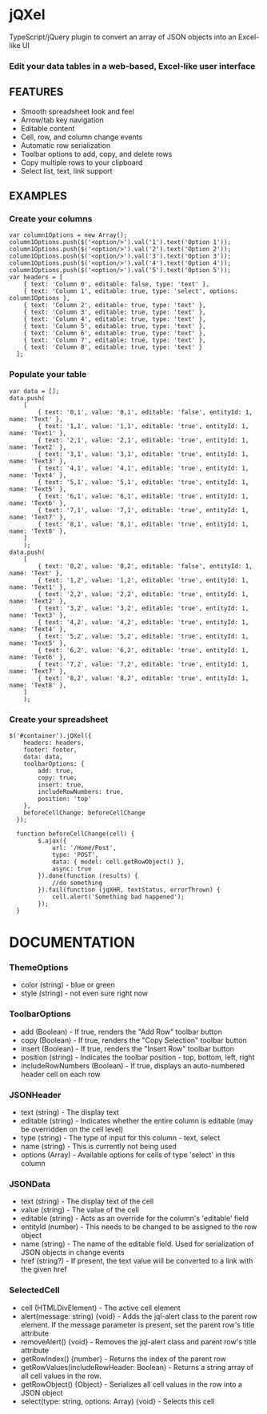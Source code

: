 # jQXel
TypeScript/jQuery plugin to convert an array of JSON objects into an Excel-like UI

### Edit your data tables in a web-based, Excel-like user interface

## FEATURES
* Smooth spreadsheet look and feel
* Arrow/tab key navigation
* Editable content
* Cell, row, and column change events
* Automatic row serialization
* Toolbar options to add, copy, and delete rows
* Copy multiple rows to your clipboard
* Select list, text, link support

## EXAMPLES
### Create your columns

    var column1Options = new Array();
    column1Options.push($('<option/>').val('1').text('Option 1'));
    column1Options.push($('<option/>').val('2').text('Option 2'));
    column1Options.push($('<option/>').val('3').text('Option 3'));
    column1Options.push($('<option/>').val('4').text('Option 4'));
    column1Options.push($('<option/>').val('5').text('Option 5'));
    var headers = [
        { text: 'Column 0', editable: false, type: 'text' },
        { text: 'Column 1', editable: true, type: 'select', options: column1Options },
        { text: 'Column 2', editable: true, type: 'text' },
        { text: 'Column 3', editable: true, type: 'text' },
        { text: 'Column 4', editable: true, type: 'text' },
        { text: 'Column 5', editable: true, type: 'text' },
        { text: 'Column 6', editable: true, type: 'text' },
        { text: 'Column 7', editable: true, type: 'text' },
        { text: 'Column 8', editable: true, type: 'text' }
      ];


### Populate your table
    var data = [];
    data.push(
        [
            { text: '0,1', value: '0,1', editable: 'false', entityId: 1, name: 'Text' },
            { text: '1,1', value: '1,1', editable: 'true', entityId: 1, name: 'Text1' },
            { text: '2,1', value: '2,1', editable: 'true', entityId: 1, name: 'Text2' },
            { text: '3,1', value: '3,1', editable: 'true', entityId: 1, name: 'Text3' },
            { text: '4,1', value: '4,1', editable: 'true', entityId: 1, name: 'Text4' },
            { text: '5,1', value: '5,1', editable: 'true', entityId: 1, name: 'Text5' },
            { text: '6,1', value: '6,1', editable: 'true', entityId: 1, name: 'Text6' },
            { text: '7,1', value: '7,1', editable: 'true', entityId: 1, name: 'Text7' },
            { text: '8,1', value: '8,1', editable: 'true', entityId: 1, name: 'Text8' },
        ]
        );
    data.push(
        [
            { text: '0,2', value: '0,2', editable: 'false', entityId: 1, name: 'Text' },
            { text: '1,2', value: '1,2', editable: 'true', entityId: 1, name: 'Text1' },
            { text: '2,2', value: '2,2', editable: 'true', entityId: 1, name: 'Text2' },
            { text: '3,2', value: '3,2', editable: 'true', entityId: 1, name: 'Text3' },
            { text: '4,2', value: '4,2', editable: 'true', entityId: 1, name: 'Text4' },
            { text: '5,2', value: '5,2', editable: 'true', entityId: 1, name: 'Text5' },
            { text: '6,2', value: '6,2', editable: 'true', entityId: 1, name: 'Text6' },
            { text: '7,2', value: '7,2', editable: 'true', entityId: 1, name: 'Text7' },
            { text: '8,2', value: '8,2', editable: 'true', entityId: 1, name: 'Text8' },
        ]
        );

### Create your spreadsheet
    $('#container').jQXel({
        headers: headers,
        footer: footer,
        data: data,
        toolbarOptions: {
            add: true,
            copy: true,
            insert: true,
            includeRowNumbers: true,
            position: 'top'
        },
        beforeCellChange: beforeCellChange
      });

      function beforeCellChange(cell) {
            $.ajax({
                url: '/Home/Post',
                type: 'POST',
                data: { model: cell.getRowObject() },
                async: true
            }).done(function (results) {
                //do something
            }).fail(function (jqXHR, textStatus, errorThrown) {
                cell.alert('Something bad happened');
            });
      }

# DOCUMENTATION

### ThemeOptions
* color (string) - blue or green
* style (string) - not even sure right now

### ToolbarOptions
* add (Boolean) - If true, renders the "Add Row" toolbar button
* copy (Boolean) - If true, renders the "Copy Selection" toolbar button
* insert (Boolean) - If true, renders the "Insert Row" toolbar button
* position (string) - Indicates the toolbar position - top, bottom, left, right
* includeRowNumbers (Boolean) - If true, displays an auto-numbered header cell on each row

### JSONHeader
* text (string) - The display text
* editable (string) - Indicates whether the entire column is editable (may be overridden on the cell level)
* type (string) - The type of input for this column - text, select
* name (string) - This is currently not being used
* options (Array<HTMLOptionElement>) - Available options for cells of type 'select' in this column

### JSONData
* text (string) - The display text of the cell
* value (string) - The value of the cell
* editable (string) - Acts as an override for the column's 'editable' field
* entityId (number) - This needs to be changed to be assigned to the row object
* name (string) - The name of the editable field. Used for serialization of JSON objects in change events
* href (string?) - If present, the text value will be converted to a link with the given href

### SelectedCell
* cell (HTMLDivElement) - The active cell element
* alert(message: string) {void} - Adds the jql-alert class to the parent row element. If the message parameter is present, set the parent row's title attribute
* removeAlert() {void} - Removes the jql-alert class and parent row's title attribute
* getRowIndex() {number} - Returns the index of the parent row
* getRowValues(includeRowHeader: Boolean) - Returns a string array of all cell values in the row.
* getRowObject() {Object} - Serializes all cell values in the row into a JSON object
* select(type: string, options: Array<HTMLOptionElement>) {void} - Selects this cell
